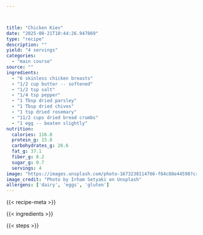 ```yaml
---



title: "Chicken Kiev"
date: "2025-08-21T10:44:26.947869"
type: "recipe"
description: ""
yield: "4 servings"
categories:
  - "main course"
source: ""
ingredients:
  - "6 skinless chicken breasts"
  - "1/2 cup butter -- softened"
  - "1/2 tsp salt"
  - "1/4 tsp pepper"
  - "1 Tbsp dried parsley"
  - "1 Tbsp dried chives"
  - "1 tsp dried rosemary"
  - "11/2 cups dried bread crumbs"
  - "1 egg -- beaten slightly"
nutrition:
  calories: 116.8
  protein_g: 15.8
  carbohydrates_g: 26.6
  fat_g: 37.1
  fiber_g: 8.2
  sugar_g: 0.7
  servings: 4
image: "https://images.unsplash.com/photo-1673238114766-f84c88e44598?crop=entropy&cs=tinysrgb&fit=max&fm=jpg&ixid=M3w3OTQ5MzV8MHwxfHNlYXJjaHwxfHxjaGlja2VuJTIwa2lldiUyMGZvb2QlMjBtYWluJTIwY291cnNlfGVufDF8MHx8fDE3NTU3OTU5MDZ8MA&ixlib=rb-4.1.0&q=80&w=1080"
image_credit: "Photo by Irham Setyaki on Unsplash"
allergens: ['dairy', 'eggs', 'gluten']
---
```


{{< recipe-meta >}}

{{< ingredients >}}

{{< steps >}}
